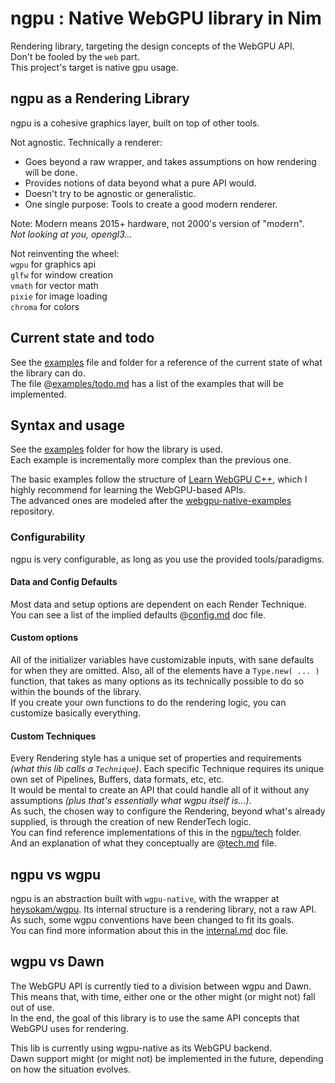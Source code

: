 # ngpu : Native WebGPU library in Nim
Rendering library, targeting the design concepts of the WebGPU API.  
Don't be fooled by the `web` part.  
This project's target is native gpu usage.  


## ngpu as a Rendering Library
ngpu is a cohesive graphics layer, built on top of other tools.  

Not agnostic. Technically a renderer:  
- Goes beyond a raw wrapper, and takes assumptions on how rendering will be done.  
- Provides notions of data beyond what a pure API would.  
- Doesn't try to be agnostic or generalistic.  
- One single purpose: Tools to create a good modern renderer.  

Note: Modern means 2015+ hardware, not 2000's version of "modern".  
_Not looking at you, opengl3..._  

Not reinventing the wheel:  
`wgpu`   for graphics api  
`glfw`   for window creation  
`vmath`  for vector math  
`pixie`  for image loading  
`chroma` for colors  

## Current state and todo
See the [examples](./examples/todo.md) file and folder for a reference of the current state of what the library can do.  
The file @[examples/todo.md](./examples/todo.md) has a list of the examples that will be implemented.


## Syntax and usage
See the [examples](./examples/) folder for how the library is used.  
Each example is incrementally more complex than the previous one.  

The basic examples follow the structure of [Learn WebGPU C++](https://eliemichel.github.io/LearnWebGPU/), which I highly recommend for learning the WebGPU-based APIs.  
The advanced ones are modeled after the [webgpu-native-examples](https://github.com/samdauwe/webgpu-native-examples#Basics) repository.

### Configurability
ngpu is very configurable, as long as you use the provided tools/paradigms.

#### Data and Config Defaults
Most data and setup options are dependent on each Render Technique.  
You can see a list of the implied defaults @[config.md](doc/config.md) doc file.

#### Custom options
All of the initializer variables have customizable inputs, with sane defaults for when they are omitted.
Also, all of the elements have a `Type.new( ... )` function, that takes as many options as its technically possible to do so within the bounds of the library.  
If you create your own functions to do the rendering logic, you can customize basically everything.  

#### Custom Techniques
Every Rendering style has a unique set of properties and requirements _(what this lib calls a `Technique`)_.
Each specific Technique requires its unique own set of Pipelines, Buffers, data formats, etc, etc.  
It would be mental to create an API that could handle all of it without any assumptions _(plus that's essentially what wgpu itself is...)_.  
As such, the chosen way to configure the Rendering, beyond what's already supplied, is through the creation of new RenderTech logic.  
You can find reference implementations of this in the [ngpu/tech](./src/ngpu/tech/) folder.  
And an explanation of what they conceptually are @[tech.md](./doc/tech.md) file.  


## ngpu vs wgpu
ngpu is an abstraction built with `wgpu-native`, with the wrapper at [heysokam/wgpu](https://github.com/heysokam/wgpu).
Its internal structure is a rendering library, not a raw API.  
As such, some wgpu conventions have been changed to fit its goals.  
You can find more information about this in the [internal.md](doc/internal.md) doc file.


## wgpu vs Dawn
The WebGPU API is currently tied to a division between wgpu and Dawn.  
This means that, with time, either one or the other might (or might not) fall out of use.  
In the end, the goal of this library is to use the same API concepts that WebGPU uses for rendering.  

This lib is currently using wgpu-native as its WebGPU backend.  
Dawn support might (or might not) be implemented in the future, depending on how the situation evolves.  

